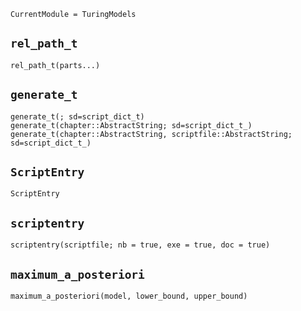 ```@meta
CurrentModule = TuringModels
```

## `rel_path_t`
```@docs
rel_path_t(parts...)
```

## `generate_t`
```@docs
generate_t(; sd=script_dict_t)
generate_t(chapter::AbstractString; sd=script_dict_t_)
generate_t(chapter::AbstractString, scriptfile::AbstractString; sd=script_dict_t_)
```

## `ScriptEntry`
```@docs
ScriptEntry
```

## `scriptentry`
```@docs
scriptentry(scriptfile; nb = true, exe = true, doc = true)
```

## `maximum_a_posteriori`
```@docs
maximum_a_posteriori(model, lower_bound, upper_bound)
```
